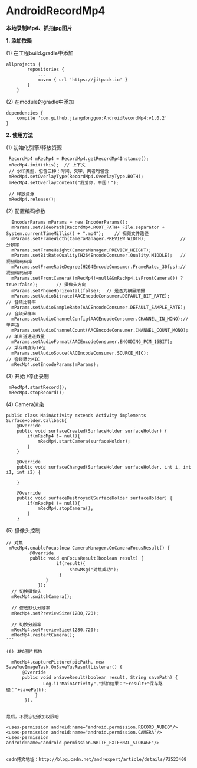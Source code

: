 # AndroidRecordMp4
**本地录制Mp4、抓拍jpg图片**


**1. 添加依赖**  

(1) 在工程build.gradle中添加
```
allprojects {
		repositories {
			...
			maven { url 'https://jitpack.io' }
		}
	}
```
  
(2) 在module的gradle中添加
```
dependencies {
    compile 'com.github.jiangdongguo:AndroidRecordMp4:v1.0.2'
}
```

**2. 使用方法**  

(1) 初始化引擎/释放资源 
 
```
 RecordMp4 mRecMp4 = RecordMp4.getRecordMp4Instance();
 mRecMp4.init(this);  // 上下文
 // 水印类型，包含三种：时间，文字，两者均包含
 mRecMp4.setOverlayType(RecordMp4.OverlayType.BOTH);
 mRecMp4.setOverlayContent("我爱你，中国！");
 
 // 释放资源
 mRecMp4.release();

```

(2) 配置编码参数

```  
  EncoderParams mParams = new EncoderParams();
  mParams.setVideoPath(RecordMp4.ROOT_PATH+ File.separator + System.currentTimeMillis() + ".mp4");    // 视频文件路径
  mParams.setFrameWidth(CameraManager.PREVIEW_WIDTH);             // 分辨率
  mParams.setFrameHeight(CameraManager.PREVIEW_HEIGHT);
  mParams.setBitRateQuality(H264EncodeConsumer.Quality.MIDDLE);   // 视频编码码率
  mParams.setFrameRateDegree(H264EncodeConsumer.FrameRate._30fps);// 视频编码帧率
  mParams.setFrontCamera((mRecMp4!=null&&mRecMp4.isFrontCamera()) ? true:false);       // 摄像头方向
  mParams.setPhoneHorizontal(false);  // 是否为横屏拍摄
  mParams.setAudioBitrate(AACEncodeConsumer.DEFAULT_BIT_RATE);        // 音频比特率
  mParams.setAudioSampleRate(AACEncodeConsumer.DEFAULT_SAMPLE_RATE);  // 音频采样率
  mParams.setAudioChannelConfig(AACEncodeConsumer.CHANNEL_IN_MONO);// 单声道
  mParams.setAudioChannelCount(AACEncodeConsumer.CHANNEL_COUNT_MONO);       // 单声道通道数量
  mParams.setAudioFormat(AACEncodeConsumer.ENCODING_PCM_16BIT);       // 采样精度为16位
  mParams.setAudioSouce(AACEncodeConsumer.SOURCE_MIC);                // 音频源为MIC
  mRecMp4.setEncodeParams(mParams);
```
(3) 开始 /停止录制
 
```
 mRecMp4.startRecord();
 mRecMp4.stopRecord();
```  

(4) Camera渲染  

```  
public class MainActivity extends Activity implements SurfaceHolder.Callback{
    @Override
    public void surfaceCreated(SurfaceHolder surfaceHolder) {
        if(mRecMp4 != null){
            mRecMp4.startCamera(surfaceHolder);
        }
    }

    @Override
    public void surfaceChanged(SurfaceHolder surfaceHolder, int i, int i1, int i2) {

    }

    @Override
    public void surfaceDestroyed(SurfaceHolder surfaceHolder) {
        if(mRecMp4 != null){
            mRecMp4.stopCamera();
        }
    }
```  

(5) 摄像头控制  

```  
// 对焦
 mRecMp4.enableFocus(new CameraManager.OnCameraFocusResult() {
         @Override
         public void onFocusResult(boolean result) {
                   if(result){
                        showMsg("对焦成功");
                    }
               }
            });
  // 切换摄像头
  mRecMp4.switchCamera();
  
  // 修改默认分辨率
  mRecMp4.setPreviewSize(1280,720); 
  
  // 切换分辨率
  mRecMp4.setPreviewSize(1280,720);
  mRecMp4.restartCamera();
```  

(6) JPG图片抓拍
```
      mRecMp4.capturePicture(picPath, new SaveYuvImageTask.OnSaveYuvResultListener() {
          @Override
          public void onSaveResult(boolean result, String savePath) {
                  Log.i("MainActivity","抓拍结果："+result+"保存路径："+savePath);
               }
           }); 
```  

最后，不要忘记添加权限哈
 
<uses-permission android:name="android.permission.RECORD_AUDIO"/>
<uses-permission android:name="android.permission.CAMERA"/>
<uses-permission android:name="android.permission.WRITE_EXTERNAL_STORAGE"/> 


csdn博文地址：http://blog.csdn.net/andrexpert/article/details/72523408
